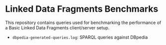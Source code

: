 # Linked Data Fragments Benchmarks
This repository contains queries used for benchmarking the performance
of a Basic Linked Data Fragments client/server setup.

- `dbpedia-generated-queries.log`: SPARQL queries against DBpedia
